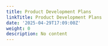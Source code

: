 ```yaml
---
title: Product Development Plans
linkTitle: Product Development Plans
date: '2025-04-29T17:09:00Z'
weight: 0
description: No content
---
```



